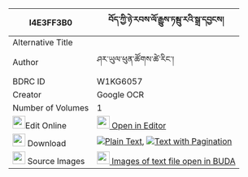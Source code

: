 |I4E3FF3B0|བོད་ཀྱི་ཉེ་རབས་ལོ་རྒྱུས་ཏམྦུ་རའི་སྒྲ་དབྱངས། 
| --- | --- 
|Alternative Title |
|Author| ཤར་ཡུལ་ཕུན་ཚོགས་ཚེ་རིང་།
|BDRC ID | W1KG6057
|Creator | Google OCR
|Number of Volumes| 1
|<img width="25" src="https://img.icons8.com/color/25/000000/edit-property.png">Edit Online| [<img width="25" src="https://avatars.githubusercontent.com/u/45091458?s=200&v=4"> Open in Editor](http://editor.openpecha.org/I4E3FF3B0)
|<img width="25" src="https://img.icons8.com/fluent/48/000000/download-2.png"/>  Download | [![](https://img.icons8.com/color/20/000000/txt.png)Plain Text](https://github.com/Openpecha/I4E3FF3B0/releases/download/v1/bo_kyi_nye_rab_logyu_tambu(?)__plain_I4E3FF3B0.zip), [![](https://img.icons8.com/color/20/000000/txt.png)Text with Pagination](https://github.com/Openpecha/I4E3FF3B0/releases/download/v1/bo_kyi_nye_rab_logyu_tambu(?)__pages_I4E3FF3B0.zip)
|<img width="25" src="https://img.icons8.com/plasticine/100/000000/pictures-folder.png"/>  Source Images | [<img width="25" src="https://library.bdrc.io/icons/BUDA-small.svg"> Images of text file open in BUDA](https://library.bdrc.io/show/bdr:W1KG6057)